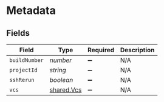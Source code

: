 # Metadata


## Fields

| Field                                           | Type                                            | Required                                        | Description                                     |
| ----------------------------------------------- | ----------------------------------------------- | ----------------------------------------------- | ----------------------------------------------- |
| `buildNumber`                                   | *number*                                        | :heavy_minus_sign:                              | N/A                                             |
| `projectId`                                     | *string*                                        | :heavy_minus_sign:                              | N/A                                             |
| `sshRerun`                                      | *boolean*                                       | :heavy_minus_sign:                              | N/A                                             |
| `vcs`                                           | [shared.Vcs](../../../sdk/models/shared/vcs.md) | :heavy_minus_sign:                              | N/A                                             |